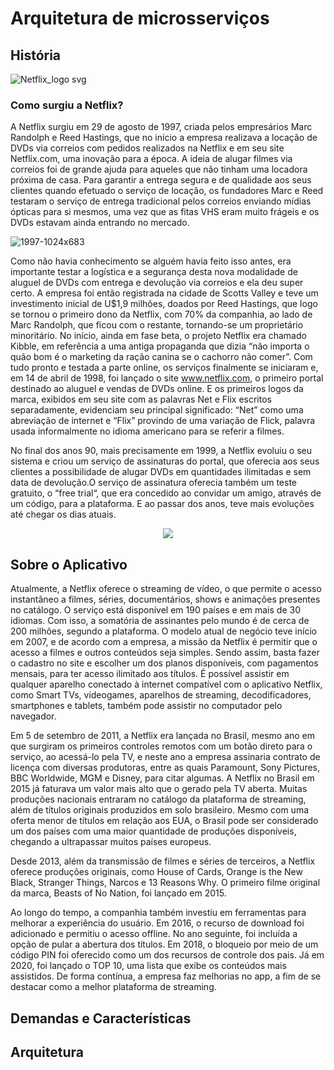 # Arquitetura de microsserviços


## História 

![Netflix_logo svg](https://user-images.githubusercontent.com/79367218/234593132-00f2b32e-b4b9-4ee2-83bc-855d64811528.png)

### Como surgiu a Netflix?
A Netflix surgiu em 29 de agosto de 1997, criada pelos empresários Marc Randolph e Reed Hastings, que no início a empresa realizava a locação de DVDs via correios com pedidos realizados na Netflix e em seu site Netflix.com, uma inovação para a época.
A ideia de alugar filmes via correios foi de grande ajuda para aqueles que não tinham uma locadora próxima de casa. Para garantir a entrega segura e de qualidade aos seus clientes quando efetuado o serviço de locação, os fundadores Marc e Reed testaram o serviço de entrega tradicional pelos correios enviando mídias ópticas para si mesmos, uma vez que as fitas VHS eram muito frágeis e os DVDs estavam ainda entrando no mercado.

![1997-1024x683](https://user-images.githubusercontent.com/79367218/234585050-8fb23f11-e6a1-43c2-97d7-92afd7a6aafe.png)

Como não havia conhecimento se alguém havia feito isso antes, era importante testar a logística e a segurança desta nova modalidade de aluguel de DVDs com entrega e devolução via correios e ela deu super certo. A empresa foi então registrada na cidade de Scotts Valley e teve um investimento inicial de U$1,9 milhões, doados por Reed Hastings, que logo se tornou o primeiro dono da Netflix, com 70% da companhia, ao lado de Marc Randolph, que ficou com o restante, tornando-se um proprietário minoritário.
No início, ainda em fase beta, o projeto Netflix era chamado Kibble, em referência a uma antiga propaganda que dizia “não importa o quão bom é o marketing da ração canina se o cachorro não comer”. Com tudo pronto e testada a parte online, os serviços finalmente se iniciaram e, em 14 de abril de 1998, foi lançado o site www.netflix.com, o primeiro portal destinado ao aluguel e vendas de DVDs online. E os primeiros logos da marca, exibidos em seu site com as palavras Net e Flix escritos separadamente, evidenciam seu principal significado: “Net” como uma abreviação de internet e “Flix” provindo de uma variação de Flick, palavra usada informalmente no idioma americano para se referir a filmes.

No final dos anos 90, mais precisamente em 1999, a Netflix evoluiu o seu sistema e criou um serviço de assinaturas do portal, que oferecia aos seus clientes a possibilidade de alugar DVDs em quantidades ilimitadas e sem data de devolução.O serviço de assinatura oferecia também um teste gratuito, o “free trial“, que era concedido ao convidar um amigo, através de um código, para a plataforma. E ao passar dos anos, teve mais evoluções até chegar os dias atuais.

<div align="center">
<img src="https://user-images.githubusercontent.com/79367218/234588555-52eeca6d-a8ce-4b68-8e76-7026bb34fcb7.jpg" />
</div>

## Sobre o Aplicativo

Atualmente, a Netflix oferece o streaming de vídeo, o que permite o acesso instantâneo a filmes, séries, documentários, shows e animações presentes no catálogo. O serviço está disponível em 190 países e em mais de 30 idiomas. Com isso, a somatória de assinantes pelo mundo é de cerca de 200 milhões, segundo a plataforma. 
O modelo atual de negócio teve início em 2007, e de acordo com a empresa, a missão da Netflix é permitir que o acesso a filmes e outros conteúdos seja simples. Sendo assim, basta fazer o cadastro no site e escolher um dos planos disponíveis, com pagamentos mensais, para ter acesso ilimitado aos títulos.
É possível assistir em qualquer aparelho conectado à internet compatível com o aplicativo Netflix, como Smart TVs, videogames, aparelhos de streaming, decodificadores, smartphones e tablets, também pode assistir no computador pelo navegador. 

Em 5 de setembro de 2011, a Netflix era lançada no Brasil, mesmo ano em que surgiram os primeiros controles remotos com um botão direto para o serviço, ao acessá-lo pela TV, e neste ano a empresa assinaria contrato de licença com diversas produtoras, entre as quais Paramount, Sony Pictures, BBC Worldwide, MGM e Disney, para citar algumas. A Netflix no Brasil em 2015 já faturava um valor mais alto que o gerado pela TV aberta.
Muitas produções nacionais entraram no catálogo da plataforma de streaming, além de títulos originais produzidos em solo brasileiro. Mesmo com uma oferta menor de títulos em relação aos EUA, o Brasil pode ser considerado um dos países com uma maior quantidade de produções disponíveis, chegando a ultrapassar muitos países europeus.

Desde 2013, além da transmissão de filmes e séries de terceiros, a Netflix oferece produções originais, como House of Cards, Orange is the New Black, Stranger Things, Narcos e 13 Reasons Why. O primeiro filme original da marca, Beasts of No Nation, foi lançado em 2015.

Ao longo do tempo, a companhia também investiu em ferramentas para melhorar a experiência do usuário. Em 2016, o recurso de download foi adicionado e permitiu o acesso offline. No ano seguinte, foi incluída a opção de pular a abertura dos títulos. Em 2018, o bloqueio por meio de um código PIN foi oferecido como um dos recursos de controle dos pais. Já em 2020, foi lançado o TOP 10, uma lista que exibe os conteúdos mais assistidos. De forma contínua, a empresa faz melhorias no app, a fim de se destacar como a melhor plataforma de streaming.  

## Demandas e Características 

## Arquitetura
